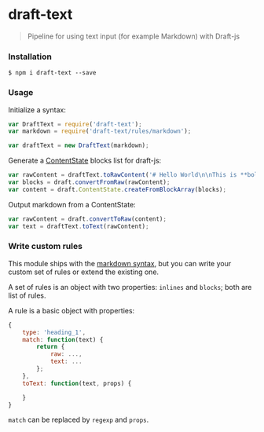# draft-text

> Pipeline for using text input (for example Markdown) with Draft-js

### Installation

```
$ npm i draft-text --save
```

### Usage

Initialize a syntax:

```js
var DraftText = require('draft-text');
var markdown = require('draft-text/rules/markdown');

var draftText = new DraftText(markdown);
```

Generate a [ContentState](https://facebook.github.io/draft-js/docs/api-reference-content-state.html#content) blocks list for draft-js:

```js
var rawContent = draftText.toRawContent('# Hello World\n\nThis is **bold**.');
var blocks = draft.convertFromRaw(rawContent);
var content = draft.ContentState.createFromBlockArray(blocks);
```

Output markdown from a ContentState:

```js
var rawContent = draft.convertToRaw(content);
var text = draftText.toText(rawContent);
```

### Write custom rules

This module ships with the [markdown syntax](./rules/markdown.js), but you can write your custom set of rules or extend the existing one.

A set of rules is an object with two properties: `inlines` and `blocks`; both are list of rules.

A rule is a basic object with properties:

```js
{
    type: 'heading_1',
    match: function(text) {
        return {
            raw: ...,
            text: ...
        };
    },
    toText: function(text, props) {

    }
}
```

`match` can be replaced by `regexp` and `props`.

